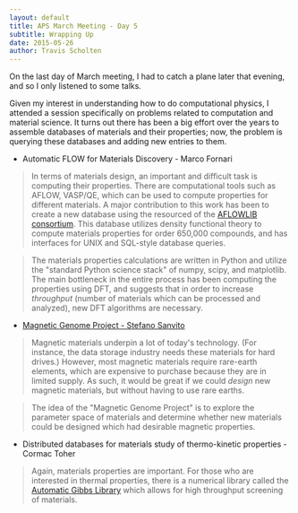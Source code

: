 ```yaml
---
layout: default
title: APS March Meeting - Day 5
subtitle: Wrapping Up
date: 2015-05-26
author: Travis Scholten
---
```

On the last day of March meeting, I had to catch a plane later that evening, and so I only listened to some talks.

Given my interest in understanding how to do computational physics, I attended a session specifically on problems related to computation and material science. It turns out there has been a big effort over the years to assemble databases of materials and their properties; now, the problem is querying these databases and adding new entries to them.

* Automatic FLOW for Materials Discovery - Marco Fornari

> In terms of materials design, an important and difficult task is computing their properties. There are computational tools such as AFLOW, VASP/QE, which can be used to compute properties for different materials. A major contribution to this work has been to create a new database using the resourced of the [AFLOWLIB consortium](http://www.aflowlib.org/). This database utilizes density functional theory to compute materials properties for order 650,000 compounds, and has interfaces for UNIX and SQL-style database queries. 

> The materials properties calculations are written in Python and utilize the "standard Python science stack" of numpy, scipy, and matplotlib. The main bottleneck in the entire process has been computing the properties using DFT, and suggests that in order to increase _throughput_ (number of materials which can be processed and analyzed), new DFT algorithms are necessary.

* [Magnetic Genome Project - Stefano Sanvito](http://meetings.aps.org/Meeting/MAR15/Session/Z18.2)

> Magnetic materials underpin a lot of today's technology. (For instance, the data storage industry needs these materials for hard drives.) However, most magnetic materials require rare-earth elements, which are expensive to purchase because they are in limited supply. As such, it would be great if we could _design_ new magnetic materials, but without having to use rare earths.

> The idea of the "Magnetic Genome Project" is to explore the parameter space of materials and determine whether new materials could be designed which had desirable magnetic properties.

* Distributed databases for materials study of thermo-kinetic properties   - Cormac Toher

> Again, materials properties are important. For those who are interested in thermal properties, there is a numerical library called the [Automatic Gibbs Library](http://arxiv.org/abs/1407.7789) which allows for high throughput screening of materials. 